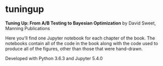 # tuningup

**Tuning Up: From A/B Testing to Bayesian Optimization**
by David Sweet, Manning Publications

Here you'll find one Jupyter notebook for each chapter of the book. The notebooks
contain all of the code in the book along with the code used to produce all of the
figures, other than those that were hand-drawn.

Developed with Python 3.6.3 and Jupyter 5.4.0

